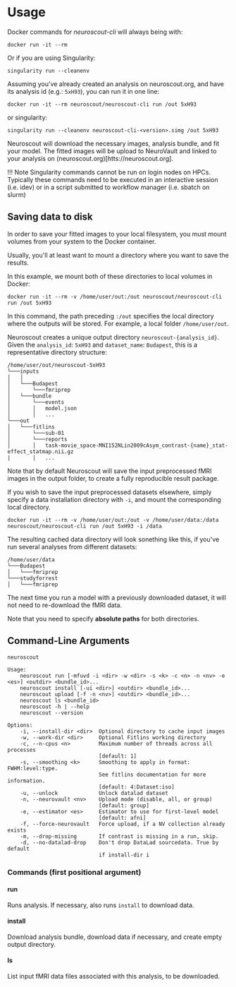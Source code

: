 # Usage

Docker commands for _neuroscout-cli_ will always being with:

    docker run -it --rm


Or if you are using Singularity:

    singularity run --cleanenv


Assuming you've already created an analysis on neuroscout.org, and have its analysis id (e.g.: `5xH93`), you can run it in one line:

    docker run -it --rm neuroscout/neuroscout-cli run /out 5xH93

or singularity:

    singularity run --cleanenv neuroscout-cli-<version>.simg /out 5xH93
 
Neuroscout will download the necessary images, analysis bundle, and fit your model. The fitted images will be upload to NeuroVault and linked to your analysis on (neuroscout.org)[htts://neuroscout.org].

!!! Note
    Singularity commands cannot be run on login nodes on HPCs. Typically these commands need to be executed in an interactive session (i.e. idev)
    or in a script submitted to workflow manager (i.e. sbatch on slurm)


## Saving data to disk

In order to save your fitted images to your local filesystem, you must mount volumes from your system to the Docker container.

Usually, you'll at least want to mount a directory where you want to save the results. 

In this example, we mount both of these directories to local volumes in Docker:

    docker run -it --rm -v /home/user/out:/out neuroscout/neuroscout-cli run /out 5xH93


In this command, the path preceding `:/out` specifies the local directory where the outputs will be stored. For example, a local folder `/home/user/out`.

Neuroscout creates a unique output directory `neuroscout-{analysis_id}`.
Given the `analysis_id`: `5xH93` and `dataset_name`: `Budapest`, this is a representative directory structure:


    /home/user/out/neuroscout-5xH93  
    └───inputs
    │   │
    │   └───Budapest
    │       └───fmriprep
    │   └───bundle
    │       └───events
    │       │   model.json
    │       │   ...
    └───out
    │   └───fitlins
    │       └───sub-01
    │       └───reports
    │       │   task-movie_space-MNI152NLin2009cAsym_contrast-{name}_stat-effect_statmap.nii.gz
    |       |   ...


Note that by default Neuroscout will save the input preprocessed fMRI images in the output folder, to create a fully reproducible result package.

If you wish to save the input preprocessed datasets elsewhere, simply specify a data installation directory with `-i`, and mount the corresponding local directory.

    docker run -it --rm -v /home/user/out:/out -v /home/user/data:/data neuroscout/neuroscout-cli run /out 5xH93 -i /data

The resulting cached data directory will look sonething like this, if you've run several analyses from different datasets:


    /home/user/data  
    └───Budapest
    │   └───fmriprep
    └───studyforrest
    │   └───fmriprep


The next time you run a model with a previously downloaded dataset, it will not need to re-download the fMRI data. </br>

Note that you need to specify **absolute paths** for both directories.

## Command-Line Arguments

    neuroscout

    Usage:
        neuroscout run [-mfuvd -i <dir> -w <dir> -s <k> -c <n> -n <nv> -e <es>] <outdir> <bundle_id>...
        neuroscout install [-ui <dir>] <outdir> <bundle_id>...
        neuroscout upload [-f -n <nv>] <outdir> <bundle_id>...
        neuroscout ls <bundle_id>
        neuroscout -h | --help
        neuroscout --version

    Options:
        -i, --install-dir <dir>  Optional directory to cache input images
        -w, --work-dir <dir>     Optional Fitlins working directory 
        -c, --n-cpus <n>         Maximum number of threads across all processes
                                 [default: 1]
        -s, --smoothing <k>      Smoothing to apply in format: FWHM:level:type.
                                 See fitlins documentation for more information.
                                 [default: 4:Dataset:iso]
        -u, --unlock             Unlock datalad dataset
        -n, --neurovault <nv>    Upload mode (disable, all, or group)
                                 [default: group]
        -e, --estimator <es>     Estimator to use for first-level model
                                 [default: afni]
        -f, --force-neurovault   Force upload, if a NV collection already exists
        -m, --drop-missing       If contrast is missing in a run, skip.
        -d, --no-datalad-drop    Don't drop DataLad sourcedata. True by default
                                 if install-dir i


### Commands (first positional argument)

#### run                      
Runs analysis. If necessary, also runs `install` to download data.

#### install
Download analysis bundle, download data if necessary, and create empty output directory.

#### ls       
List input fMRI data files associated with this analysis, to be downloaded.
